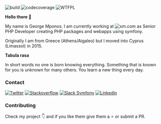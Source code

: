 ![build](https://img.shields.io/badge/build-failed-critical?style=flat-square)
![codecoverage](https://img.shields.io/badge/coverage-20%25-orange?style=flat-square)
![WTFPL](https://img.shields.io/badge/license-WTFPL-green?style=flat-square)

**Hello there :wave:**

My name is George Mponos. I am currently working at ![xm.com](https://cloud.xm-cdn.com/assets/img/common/favicon.ico) as Senior PHP Developer creating PHP packages and webapps using symfony.

Originally I am from Greece (Athens/Aigaleo) but I moved into Cyprus (Limassol) in 2015.

**Tabula rasa**

In short words no one is born knowing everything. Something that is known for you is unknown for many others. You learn a new thing every day.

### Contact

[![Twitter](https://img.shields.io/badge/twitter-blue?style=for-the-badge&logo=twitter)](https://twitter.com/gmponos)
[![Stackoverflow](https://img.shields.io/badge/stackoverflow-gray?style=for-the-badge&logo=stackoverflow)](https://stackoverflow.com/users/4158811/gmponos)
[![Slack Symfony](https://img.shields.io/badge/slack@symfony-orange?style=for-the-badge&logo=slack)](https://symfony.com/slack)
[![Linkedin](https://img.shields.io/badge/linkedin-blue?style=for-the-badge&logo=linkedin)](https://www.linkedin.com/in/georgemponos/)

### Contributing

Check my project :point_down: and if you like them give them a :star: or submit a PR.
